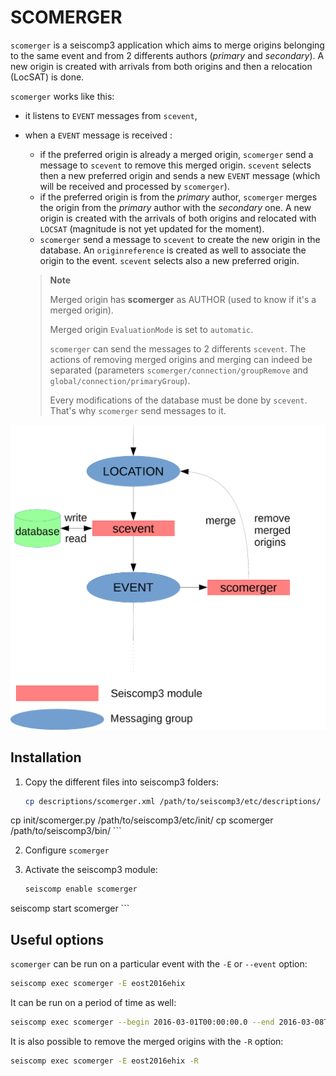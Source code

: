 SCOMERGER
=========

`scomerger` is a seiscomp3 application which aims to merge origins belonging
to the same event and from 2 differents authors (*primary* and *secondary*). A
new origin is created with arrivals from both origins and then a relocation
(LocSAT) is done.

`scomerger` works like this:

- it listens to `EVENT` messages from `scevent`,
- when a `EVENT` message is received :

    - if the preferred origin is already a merged origin, `scomerger` send a
	  message to `scevent` to remove this merged origin. `scevent` selects
      then a new preferred origin and sends a new `EVENT` message (which will
      be received and processed by `scomerger`).
	- if the preferred origin is from the *primary* author, `scomerger` merges
	  the origin from the *primary* author with the *secondary* one. A new
	  origin is created with the arrivals of both origins and relocated with
	  `LOCSAT` (magnitude is not yet updated for the moment).
    - `scomerger` send a message to `scevent` to create the new origin in the
	  database. An `originreference` is created as well to associate the origin
	  to the event. `scevent` selects also a new preferred origin.

  > **Note**
  >
  > Merged origin has **scomerger** as AUTHOR (used to know if it's a merged
  > origin).
  >
  > Merged origin `EvaluationMode` is set to `automatic`.
  >
  > `scomerger` can send the messages to 2 differents `scevent`. The actions of
  > removing merged origins and merging can indeed be separated (parameters
  > `scomerger/connection/groupRemove` and `global/connection/primaryGroup`).
  >
  > Every modifications of the database must be done by `scevent`. That's why
  > `scomerger` send messages to it.

![Schéma](docs/schema.png)

Installation
------------

1. Copy the different files into seiscomp3 folders:

    ```bash
    cp descriptions/scomerger.xml /path/to/seiscomp3/etc/descriptions/
cp init/scomerger.py /path/to/seiscomp3/etc/init/
cp scomerger /path/to/seiscomp3/bin/
    ```

2. Configure `scomerger`

3. Activate the seiscomp3 module:

    ```bash
    seiscomp enable scomerger
seiscomp start scomerger
    ```

Useful options
--------------

`scomerger` can be run on a particular event with the `-E` or `--event` option:

```bash
seiscomp exec scomerger -E eost2016ehix
```

It can be run on a period of time as well:

```bash
seiscomp exec scomerger --begin 2016-03-01T00:00:00.0 --end 2016-03-08T00:00:00.0
```

It is also possible to remove the merged origins with the `-R` option:

```bash
seiscomp exec scomerger -E eost2016ehix -R
```
